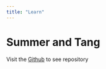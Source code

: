 ```yaml
---
title: "Learn"
---
```


# Summer and Tang

Visit the [Github](https://github.com/ctang83/NB_sumbook) to see repository
 


